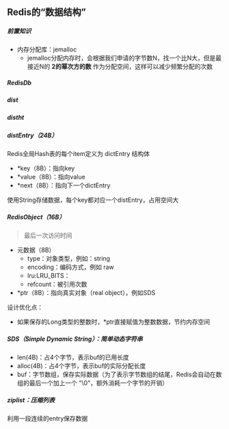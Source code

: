 ## Redis的“数据结构”

##### 前置知识

- 内存分配库：jemalloc
  - jemalloc分配内存时，会根据我们申请的字节数N，找一个比N大，但是最接近N的 **2的幂次方的数** 作为分配空间，这样可以减少频繁分配的次数



##### RedisDb



##### dist



##### distht



##### distEntry（24B）

Redis全局Hash表的每个item定义为 dictEntry 结构体

- *key（8B）：指向key
- *value（8B）：指向value
- *next（8B）：指向下一个dictEntry

使用String存储数据，每个key都对应一个distEntry，占用空间大



##### RedisObject（16B）

> 最后一次访问时间

- 元数据（8B）
  - type：对象类型，例如：string
  - encoding：编码方式，例如 raw
  - lru:LRU_BITS：
  - refcount：被引用次数
- *ptr（8B）：指向真实对象（real object），例如SDS

设计优化点：

- 如果保存的Long类型的整数时，*ptr直接赋值为整数数据，节约内存空间



##### SDS（Simple Dynamic String）：简单动态字符串

- len(4B)：占4个字节，表示buf的已用长度
- alloc(4B)：占4个字节，表示buf的实际分配长度
- buf：字节数组，保存实际数据（为了表示字节数组的结尾，Redis会自动在数组的最后一个加上一个 "\0"，额外消耗一个字节的开销）



##### ziplist：压缩列表

利用一段连续的entry保存数据

